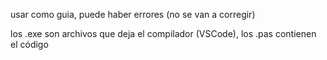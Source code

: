 usar como guia, puede haber errores (no se van a corregir)

los .exe son archivos que deja el compilador (VSCode), los .pas contienen el código

